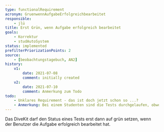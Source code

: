 ```yaml
---
type: functionalRequirement
acronym: GruenwennAufgabeErfolgreichbearbeitet
responsible: 
    - jlü
title: Erst Grün, wenn Aufgabe erfolgreich bearbeitet
goals: 
    - Korrektur
    - studAutoSystem
status: implemented
prefilterPriorizationPoints: 2
source:
    - [beobachtungstagebuch, AN2]
history:
    v1:
        date: 2021-07-08
        comment: initially created
    v2:
        date: 2021-07-10
        comment: Anmerkung zum Todo
todo: 
    - Unklares Requirement - das ist doch jetzt schon so ...? 
    - Anmerkung: Bei einem Studenten sind die Tests durchgelaufen, obwohl die Aufgabe offensichtlich nicht richtig war
---
```


Das DiveKit darf den Status eines Tests erst dann auf grün setzen, wenn der Benutzer die Aufgabe erfolgreich bearbeitet hat.
